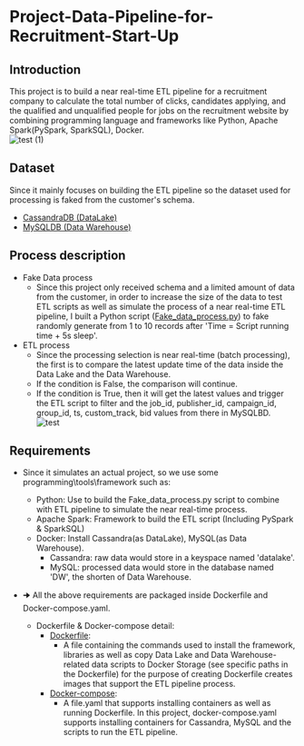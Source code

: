 # Project-Data-Pipeline-for-Recruitment-Start-Up

## Introduction
This project is to build a near real-time ETL pipeline for a recruitment company to calculate the total number of clicks, candidates applying, and the qualified and unqualified people for jobs on the recruitment website by combining programming language and frameworks like Python, Apache Spark(PySpark, SparkSQL), Docker.
<br>
![test (1)](https://github.com/DuyDoan233/Project-Data-Pipeline-for-Recruitment-Start-Up-/assets/101572443/d9656f3f-5c8e-44b7-973c-972b5e8d6771)

## Dataset
Since it mainly focuses on building the ETL pipeline so the dataset used for processing is faked from the customer's schema.
- [CassandraDB (DataLake)]()
- [MySQLDB (Data Warehouse)]()

## Process description
- Fake Data process
  - Since this project only received schema and a limited amount of data from the customer, in order to increase the size of the data to test ETL scripts as well as simulate the process of a near real-time ETL pipeline, I built a Python script ([Fake_data_process.py](##)) to fake randomly generate from 1 to 10 records after 'Time = Script running time + 5s sleep'.
- ETL process
  - Since the processing selection is near real-time (batch processing), the first is to compare the latest update time of the data inside the Data Lake and the Data Warehouse.
  - If the condition is False, the comparison will continue.
  - If the condition is True, then it will get the latest values and trigger the ETL script to filter and the job_id, publisher_id, campaign_id, group_id, ts, custom_track, bid values from there in MySQLBD.<br>
![test](https://github.com/DuyDoan233/Project-Data-Pipeline-for-Recruitment-Start-Up/assets/101572443/6d390861-1f15-4a4d-8f13-fbd8afb4f99b)

## Requirements
- Since it simulates an actual project, so we use some programming\tools\framework such as:
  - Python: Use to build the Fake_data_process.py script to combine with ETL pipeline to simulate the near real-time process.
  - Apache Spark: Framework to build the ETL script (Including PySpark & SparkSQL)
  - Docker: Install Cassandra(as DataLake), MySQL(as Data Warehouse).
    - Cassandra: raw data would store in a keyspace named 'datalake'.
    - MySQL: processed data would store in the database named 'DW', the shorten of Data Warehouse.<br>
- 🠊 All the above requirements are packaged inside Dockerfile and Docker-compose.yaml.

  - Dockerfile & Docker-compose detail:
    - [Dockerfile](##):
      - A file containing the commands used to install the framework, libraries as well as copy Data Lake and Data Warehouse-related data scripts to Docker Storage (see specific paths in the Dockerfile) for the purpose of creating Dockerfile creates images that support the ETL pipeline process.
    - [Docker-compose](##):
      - A file.yaml that supports installing containers as well as running Dockerfile. In this project, docker-compose.yaml supports installing containers for Cassandra, MySQL and the scripts to run the ETL pipeline.
